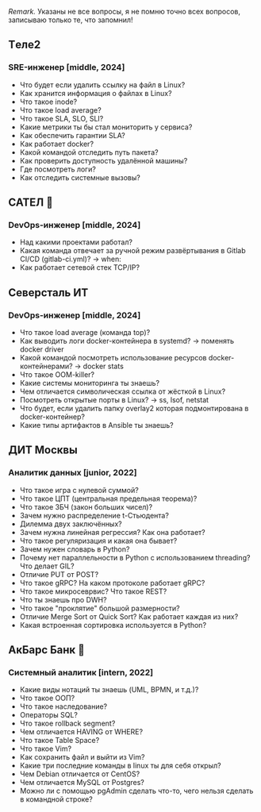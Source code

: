 *Remark.* Указаны не все вопросы, я не помню точно всех вопросов, записываю только те, что запомнил!

## Tеле2

### SRE-инженер [middle, 2024]
- Что будет если удалить ссылку на файл в Linux?
- Как хранится информация о файлах в Linux?
- Что такое inode?
- Что такое load average?
- Что такое SLA, SLO, SLI?
- Какие метрики ты бы стал мониторить у сервиса?
- Как обеспечить гарантии SLA?
- Как работает docker?
- Какой командой отследить путь пакета?
- Как проверить доступность удалённой машины?
- Где посмотреть логи?
- Как отследить системные вызовы?

## САТЕЛ :triangular_flag_on_post:

### DevOps-инженер [middle, 2024]
- Над какими проектами работал?
- Какая команда отвечает за ручной режим развёртывания в Gitlab CI/CD (gitlab-ci.yml)? -> when:
- Как работает сетевой стек TCP/IP?

## Северсталь ИТ 

### DevOps-инженер [middle, 2024]
- Что такое load average (команда top)?
- Как выводить логи docker-контейнера в systemd? -> поменять docker driver
- Какой командой посмотреть использование ресурсов docker-контейнерами? -> docker stats
- Что такое OOM-killer?
- Какие системы мониторинга ты знаешь?
- Чем отличается символическая ссылка от жёсткой в Linux?
- Посмотреть открытые порты в Linux? -> ss, lsof, netstat
- Что будет, если удалить папку overlay2 которая подмонтирована в docker-контейнер?
- Какие типы артифактов в Ansible ты знаешь?

## ДИТ Москвы

### Аналитик данных [junior, 2022]
- Что такое игра с нулевой суммой?
- Что такое ЦПТ (центральная предельная теорема)?
- Что такое ЗБЧ (закон больших чисел)?
- Зачем нужно распределение t-Стьюдента?
- Дилемма двух заключённых?
- Зачем нужна линейная регрессия? Как она работает?
- Что такое регуляризация и какая она бывает?
- Зачем нужен словарь в Python?
- Почему нет параллельности в Python с использованием threading? Что делает GIL?
- Отличие PUT от POST?
- Что такое gRPC? На каком протоколе работает gRPC?
- Что такое микросеврвис? Что такое REST?
- Что ты знаешь про DWH?
- Что такое "проклятие" большой размерности?
- Отличие Merge Sort от Quick Sort? Как работает каждая из них?
- Какая встроенная сортировка используется в Python?

## AкБарс Банк :triangular_flag_on_post:

### Системный аналитик [intern, 2022]
- Какие виды нотаций ты знаешь (UML, BPMN, и т.д.)?
- Что такое ООП?
- Что такое наследование?
- Операторы SQL?
- Что такое rollback segment?
- Чем отличается HAVING от WHERE?
- Что такое Table Space?
- Что такое Vim?
- Как сохранить файл и выйти из Vim?
- Какие три последние команды в linux ты для себя открыл?
- Чем Debian отличается от CentOS?
- Чем отличается MySQL от Postgres?
- Можно ли с помощью pgAdmin сделать что-то, чего нельзя сделать в командной строке?
